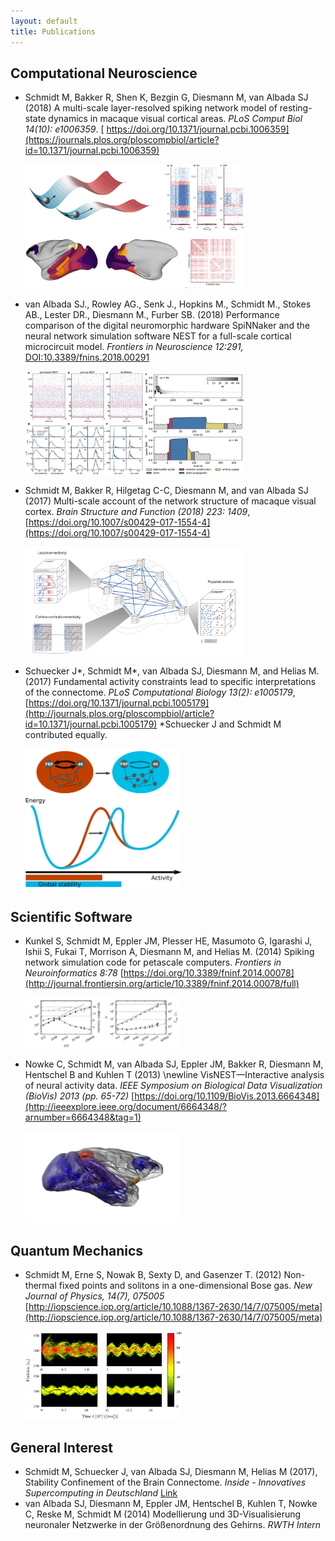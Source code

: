 ```yaml
---
layout: default
title: Publications
---
```


## Computational Neuroscience

- Schmidt M, Bakker R, Shen K, Bezgin G, Diesmann M, van Albada SJ (2018) A multi-scale layer-resolved spiking network model of resting-state dynamics in macaque visual cortical areas. _PLoS Comput Biol 14(10): e1006359_. [ https://doi.org/10.1371/journal.pcbi.1006359](https://journals.plos.org/ploscompbiol/article?id=10.1371/journal.pcbi.1006359)


   <img src="img/Schmidt2018_dyn.svg" alt="Multi-area model" style="width: 350px;"/>
   
- van Albada SJ., Rowley AG., Senk J., Hopkins M., Schmidt M., Stokes AB., Lester DR., Diesmann M., Furber SB. (2018) Performance comparison of the digital neuromorphic hardware SpiNNaker and the neural network simulation software NEST for a full-scale cortical microcircuit model. _Frontiers in Neuroscience 12:291,_ [DOI:10.3389/fnins.2018.00291](https://www.frontiersin.org/articles/10.3389/fnins.2018.00291/full)

   <img src="img/spinnaker.png" alt="Spinnaker-NEST comparison" style="width: 350px;"/>
   
- Schmidt M, Bakker R, Hilgetag C-C, Diesmann M, and van Albada SJ (2017) Multi-scale account of the network structure of macaque visual cortex. _Brain Structure and Function (2018) 223: 1409_, <br>[https://doi.org/10.1007/s00429-017-1554-4](https://doi.org/10.1007/s00429-017-1554-4)

   <img src="img/mam.svg" alt="Multi-area model" style="width: 350px;"/>

- Schuecker J*, Schmidt M*, van Albada SJ, Diesmann M, and Helias M. (2017) Fundamental activity constraints lead to specific interpretations of the connectome. _PLoS Computational Biology 13(2): e1005179_, [https://doi.org/10.1371/journal.pcbi.1005179](http://journals.plos.org/ploscompbiol/article?id=10.1371/journal.pcbi.1005179) *Schuecker J and Schmidt M contributed equally.

   <img src="img/stabilization.png" alt="Stabilization" style="width: 250px;"/>

## Scientific Software

- Kunkel S, Schmidt M, Eppler JM, Plesser HE, Masumoto G, Igarashi J, Ishii S, Fukai T, Morrison A, Diesmann M, and Helias M. (2014) Spiking network simulation code for petascale computers. _Frontiers in Neuroinformatics 8:78_ [https://doi.org/10.3389/fninf.2014.00078](http://journal.frontiersin.org/article/10.3389/fninf.2014.00078/full)

   <img src="img/nest_4g.svg" alt="NEST 4G" style="width: 250px;"/>

- Nowke C, Schmidt M, van Albada SJ, Eppler JM, Bakker R, Diesmann M, Hentschel B and Kuhlen T (2013) \newline VisNEST—Interactive analysis of neural activity data. _IEEE Symposium on Biological Data Visualization (BioVis) 2013 (pp. 65-72)_ [https://doi.org/10.1109/BioVis.2013.6664348](http://ieeexplore.ieee.org/document/6664348/?arnumber=6664348&tag=1)

   <img src="img/visnest.png" alt="VisNEST" style="width: 250px;"/>

## Quantum Mechanics

- Schmidt M, Erne S, Nowak B, Sexty D, and Gasenzer T. (2012) Non-thermal fixed points and solitons in a one-dimensional Bose gas. _New Journal of Physics, 14(7), 075005_<br> [http://iopscience.iop.org/article/10.1088/1367-2630/14/7/075005/meta](http://iopscience.iop.org/article/10.1088/1367-2630/14/7/075005/meta)

   <img src="img/solitons.png" alt="Solitons" style="width: 250px;"/>

## General Interest

- Schmidt M, Schuecker J, van Albada SJ, Diesmann M, Helias M (2017), Stability Confinement of the Brain Connectome. _Inside - Innovatives Supercomputing in Deutschland_ [Link](http://inside.hlrs.de/assets/pdfs/inside_spring17.pdf)
- van Albada SJ, Diesmann M, Eppler JM, Hentschel B, Kuhlen T, Nowke C, Reske M, Schmidt
M (2014) Modellierung und 3D-Visualisierung neuronaler Netzwerke in der Größenordnung des
Gehirns. _RWTH Intern_
